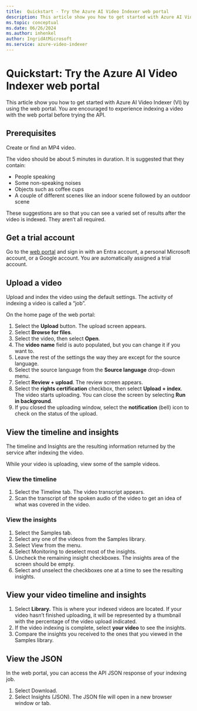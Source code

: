 ```yaml
---
title:  Quickstart - Try the Azure AI Video Indexer web portal
description: This article show you how to get started with Azure AI Video Indexer (VI) by using the web portal. You are encouraged to experience indexing a video with the web portal before trying the API.
ms.topic: conceptual
ms.date: 06/26/2024
ms.author: inhenkel
author: IngridAtMicrosoft
ms.service: azure-video-indexer
---
```


# Quickstart: Try the Azure AI Video Indexer web portal

This article show you how to get started with Azure AI Video Indexer (VI) by using the web portal. You are encouraged to experience indexing a video with the web portal before trying the API.

## Prerequisites

Create or find an MP4 video.

The video should be about 5 minutes in duration. It is suggested that they contain:

-   People speaking
-   Some non-speaking noises
-   Objects such as coffee cups
-   A couple of different scenes like an indoor scene followed by an outdoor scene

These suggestions are so that you can see a varied set of results after the video is indexed. They aren’t all required.

## Get a trial account

Go to the [web portal](https://www.videoindexer.ai/) and sign in with an Entra account, a personal Microsoft account, or a Google account. You are automatically assigned a trial account.

## Upload a video

Upload and index the video using the default settings. The activity of indexing a video is called a “job”.

On the home page of the web portal:

1.  Select the **Upload** button. The upload screen appears.
2.  Select **Browse for files**.
3.  Select the video, then select **Open**.
4.  The **video name** field is auto populated, but you can change it if you want to.
5.  Leave the rest of the settings the way they are except for the source language.
6.  Select the source language from the **Source language** drop-down menu.
7.  Select **Review + upload**. The review screen appears.
8.  Select the **rights certification** checkbox, then select **Upload + index**. The video starts uploading. You can close the screen by selecting **Run in background**.
9.  If you closed the uploading window, select the **notification** (bell) icon to check on the status of the upload.

## View the timeline and insights

The timeline and Insights are the resulting information returned by the service after indexing the video.

While your video is uploading, view some of the sample videos.

### View the timeline

1.  Select the Timeline tab. The video transcript appears.
2.  Scan the transcript of the spoken audio of the video to get an idea of what was covered in the video.

### View the insights

1.  Select the Samples tab.
2.  Select any one of the videos from the Samples library.
3.  Select View from the menu.
4.  Select Monitoring to deselect most of the insights.
5.  Uncheck the remaining insight checkboxes. The insights area of the screen should be empty.
6.  Select and unselect the checkboxes one at a time to see the resulting insights.

## View your video timeline and insights

1.  Select **Library.** This is where your indexed videos are located. If your video hasn’t finished uploading, it will be represented by a thumbnail with the percentage of the video upload indicated.
2.  If the video indexing is complete, select **your video** to see the insights.
3.  Compare the insights you received to the ones that you viewed in the Samples library.

## View the JSON

In the web portal, you can access the API JSON response of your indexing job.

1.  Select Download.
2.  Select Insights (JSON). The JSON file will open in a new browser window or tab.

